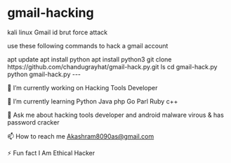 # gmail-hacking

kali linux Gmail id brut force attack

use these following commands to hack a gmail account

<span>
apt update
apt install python
apt install python3
git clone https://github.com/chandugrayhat/gmail-hack.py.git
ls
cd gmail-hack.py
python gmail-hack.py
</span>
---

🔭 I’m currently working on Hacking Tools Developer

🌱 I’m currently learning Python Java php Go Parl Ruby c++

💬 Ask me about hacking tools developer and android malware virous & has password cracker

📫 How to reach me Akashram8090as@gmail.com

⚡ Fun fact I Am Ethical Hacker

